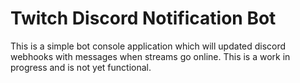 # Twitch Discord Notification Bot

This is a simple bot console application which will updated discord webhooks with messages when streams go online.
This is a work in progress and is not yet functional.
